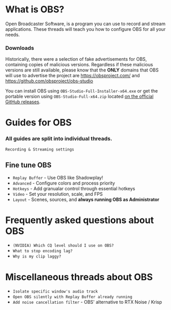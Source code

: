 # What is OBS?
Open Broadcaster Software, is a program you can use to record and stream applications. 
These threads will teach you how to configure OBS for all your needs.

### Downloads

Historically, there were a selection of fake advertisements for OBS, containing copies of malicious versions. Regardless if these malicious versions are still available, please know that the **ONLY** domains that OBS will use to advertise the project are https://obsproject.com/ and https://github.com/obsproject/obs-studio

You can install OBS using `OBS-Studio-Full-Installer-x64.exe` or get the portable version using `OBS-Studio-Full-x64.zip` located [on the official GitHub releases](https://github.com/obsproject/obs-studio/releases/latest).

<!-- #### Older versions
Years ago, a community had a misconception that newer versions of OBS contained "frame halving" when recording at higher FPS (around 600+), coming to the conclusion that OBS v25.0.8 was the last version that would work properly. This was an entirely separate issue, which does not pertain to OBS.

There is no reason to use older versions of OBS such as `v25.0.8` or `v27`. -->


# Guides for OBS

### All guides are split into individual threads.

`Recording & Streaming settings`

## Fine tune OBS
- `Replay Buffer` - Use OBS like Shadowplay!
- `Advanced` - Configure colors and process priority
- `Hotkeys` - Add granualar control through essential hotkeys
- `Video` - Set your resolution, scale, and FPS
- `Layout` - Scenes, sources, and **always running OBS as Administrator**

# Frequently asked questions about OBS
- `(NVIDIA) Which CQ level should I use on OBS?`
- `What to stop encoding lag?`
- `Why is my clip laggy?`

# Miscellaneous threads about OBS
- `Isolate specific window's audio track`
- `Open OBS silently with Replay Buffer already running`
- `Add noise cancellation filter` - OBS' alternative to RTX Noise / Krisp
